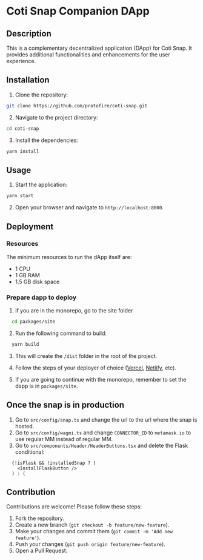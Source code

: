 # Coti Snap Companion DApp

## Description

This is a complementary decentralized application (DApp) for Coti Snap. It provides additional functionalities and enhancements for the user experience.

## Installation

1. Clone the repository:
  ```bash
  git clone https://github.com/protofire/coti-snap.git
  ```
2. Navigate to the project directory:
  ```bash
  cd coti-snap
  ```
3. Install the dependencies:
  ```bash
  yarn install
  ```

## Usage

1. Start the application:
  ```bash
  yarn start
  ```
2. Open your browser and navigate to `http://localhost:8000`.

## Deployment

### Resources

The minimum resources to run the dApp itself are:

- 1 CPU
- 1 GB RAM
- 1.5 GB disk space

### Prepare dapp to deploy

1. if you are in the monorepo, go to the site folder
```bash
  cd packages/site
```

2. Run the following command to build:
```bash
  yarn build
```

3. This will create the `/dist` folder in the root of the project.

4. Follow the steps of your deployer of choice ([Vercel](https://vercel.com/docs/getting-started-with-vercel), [Netlify](https://docs.netlify.com/), etc).

5. If you are going to continue with the monorepo, remember to set the dapp is in `packages/site`.

## Once the snap is in production

1. Go to `src/config/snap.ts` and change the url to the url where the snap is hosted.
2. Go to `src/config/wagmi.ts` and change `CONNECTOR_ID` to `metamask.io` to use regular MM instead of regular MM.
3. Go to `src/components/Header/HeaderButtons.tsx` and delete the Flask conditional:
```
  {!isFlask && !installedSnap ? (
    <InstallFlaskButton />
  ) : (
```

## Contribution

Contributions are welcome! Please follow these steps:

1. Fork the repository.
2. Create a new branch (`git checkout -b feature/new-feature`).
3. Make your changes and commit them (`git commit -m 'Add new feature'`).
4. Push your changes (`git push origin feature/new-feature`).
5. Open a Pull Request.
